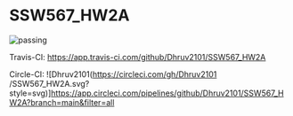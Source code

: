 # SSW567_HW2A
![passing](https://user-images.githubusercontent.com/82755401/218358621-8aa656ab-a7f0-4509-86d1-d567bf6e57fc.svg)

Travis-CI: https://app.travis-ci.com/github/Dhruv2101/SSW567_HW2A

Circle-CI: ![Dhruv2101(https://circleci.com/gh/Dhruv2101
/SSW567_HW2A.svg?style=svg)]https://app.circleci.com/pipelines/github/Dhruv2101/SSW567_HW2A?branch=main&filter=all
